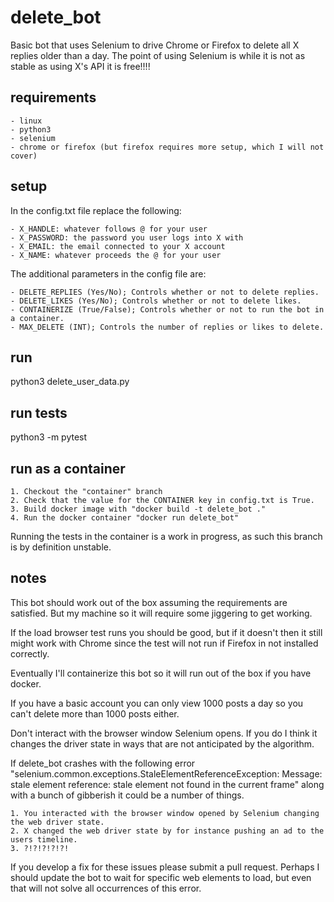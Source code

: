 # delete_bot

Basic bot that uses Selenium to drive Chrome or Firefox to delete all X replies older than a day.
The point of using Selenium is while it is not as stable as using X's API it is free!!!!

## requirements

    - linux
    - python3
    - selenium
    - chrome or firefox (but firefox requires more setup, which I will not cover)

## setup

In the config.txt file replace the following:

    - X_HANDLE: whatever follows @ for your user
    - X_PASSWORD: the password you user logs into X with
    - X_EMAIL: the email connected to your X account
    - X_NAME: whatever proceeds the @ for your user

The additional parameters in the config file are:

    - DELETE_REPLIES (Yes/No); Controls whether or not to delete replies.
    - DELETE_LIKES (Yes/No); Controls whether or not to delete likes.
    - CONTAINERIZE (True/False); Controls whether or not to run the bot in a container.
    - MAX_DELETE (INT); Controls the number of replies or likes to delete.


## run

python3 delete_user_data.py

## run tests

python3 -m pytest

## run as a container

    1. Checkout the "container" branch
    2. Check that the value for the CONTAINER key in config.txt is True.
    3. Build docker image with "docker build -t delete_bot ."
    4. Run the docker container "docker run delete_bot"

Running the tests in the container is a work in progress, as such this branch is by definition unstable.

## notes

This bot should work out of the box assuming the requirements are satisfied. But my machine so it will require some jiggering to get working.

If the load browser test runs you should be good, but if it doesn't then it still might work with Chrome since the test will not run if Firefox in not installed correctly.

Eventually I'll containerize this bot so it will run out of the box if you have docker.

If you have a basic account you can only view 1000 posts a day so you can't delete more than 1000 posts either.

Don't interact with the browser window Selenium opens. If you do I think it changes the driver state in ways that are not anticipated by the algorithm.

If delete_bot crashes with the following error "selenium.common.exceptions.StaleElementReferenceException: Message: stale element reference: stale element not found in the current frame" along with a bunch of gibberish it could be a number of things.

    1. You interacted with the browser window opened by Selenium changing the web driver state.
    2. X changed the web driver state by for instance pushing an ad to the users timeline.
    3. ?!?!?!?!?!

If you develop a fix for these issues please submit a pull request. Perhaps I should update the bot to wait for specific web elements to load, but even that will not solve all occurrences of this error.
